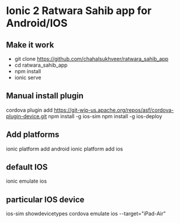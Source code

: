 # Ionic 2 Ratwara Sahib app for Android/IOS

## Make it work
- git clone https://github.com/chahalsukhveer/ratwara_sahib_app
- cd ratwara_sahib_app
- npm install
- ionic serve

## Manual install plugin
cordova plugin add https://git-wip-us.apache.org/repos/asf/cordova-plugin-device.git
npm install -g ios-sim
npm install -g ios-deploy

## Add platforms
ionic platform add android
ionic platform add ios

## default IOS
ionic emulate ios

## particular IOS device
ios-sim showdevicetypes
cordova emulate ios --target="iPad-Air"